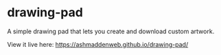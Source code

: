 # drawing-pad
A simple drawing pad that lets you create and download custom artwork. 

View it live here: https://ashmaddenweb.github.io/drawing-pad/
